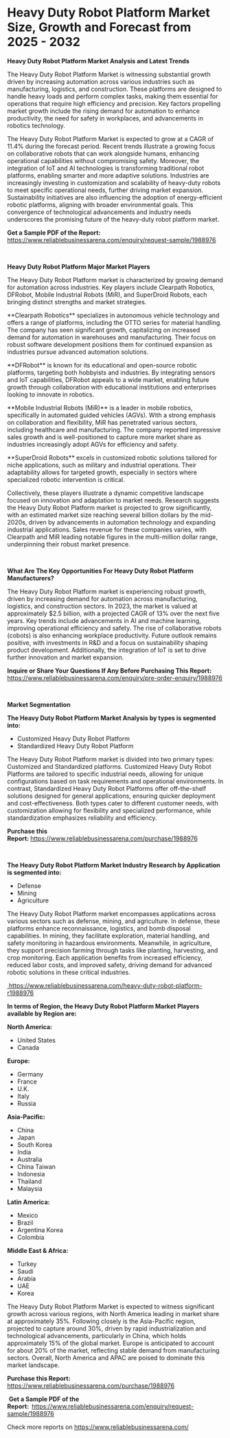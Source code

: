<p><h1>Heavy Duty Robot Platform Market Size, Growth and Forecast from 2025 - 2032</h1></p><p><strong>Heavy Duty Robot Platform Market Analysis and Latest Trends</strong></p>
<p><p>The Heavy Duty Robot Platform Market is witnessing substantial growth driven by increasing automation across various industries such as manufacturing, logistics, and construction. These platforms are designed to handle heavy loads and perform complex tasks, making them essential for operations that require high efficiency and precision. Key factors propelling market growth include the rising demand for automation to enhance productivity, the need for safety in workplaces, and advancements in robotics technology. </p><p>The Heavy Duty Robot Platform Market is expected to grow at a CAGR of 11.4% during the forecast period. Recent trends illustrate a growing focus on collaborative robots that can work alongside humans, enhancing operational capabilities without compromising safety. Moreover, the integration of IoT and AI technologies is transforming traditional robot platforms, enabling smarter and more adaptive solutions. Industries are increasingly investing in customization and scalability of heavy-duty robots to meet specific operational needs, further driving market expansion. Sustainability initiatives are also influencing the adoption of energy-efficient robotic platforms, aligning with broader environmental goals. This convergence of technological advancements and industry needs underscores the promising future of the heavy-duty robot platform market.</p></p>
<p><strong>Get a Sample PDF of the Report:&nbsp;</strong> <a href="https://www.reliablebusinessarena.com/enquiry/request-sample/1988976?utm_campaign=3515&utm_medium=2&utm_source=Github&utm_content=ia&utm_term=10042025&utm_id=heavy-duty-robot-platform">https://www.reliablebusinessarena.com/enquiry/request-sample/1988976</a></p>
<p>&nbsp;</p>
<p><strong>Heavy Duty Robot Platform Major Market Players</strong></p>
<p><p>The Heavy Duty Robot Platform market is characterized by growing demand for automation across industries. Key players include Clearpath Robotics, DFRobot, Mobile Industrial Robots (MiR), and SuperDroid Robots, each bringing distinct strengths and market strategies.</p><p>**Clearpath Robotics** specializes in autonomous vehicle technology and offers a range of platforms, including the OTTO series for material handling. The company has seen significant growth, capitalizing on increased demand for automation in warehouses and manufacturing. Their focus on robust software development positions them for continued expansion as industries pursue advanced automation solutions.</p><p>**DFRobot** is known for its educational and open-source robotic platforms, targeting both hobbyists and industries. By integrating sensors and IoT capabilities, DFRobot appeals to a wide market, enabling future growth through collaboration with educational institutions and enterprises looking to innovate in robotics.</p><p>**Mobile Industrial Robots (MiR)** is a leader in mobile robotics, specifically in automated guided vehicles (AGVs). With a strong emphasis on collaboration and flexibility, MiR has penetrated various sectors, including healthcare and manufacturing. The company reported impressive sales growth and is well-positioned to capture more market share as industries increasingly adopt AGVs for efficiency and safety.</p><p>**SuperDroid Robots** excels in customized robotic solutions tailored for niche applications, such as military and industrial operations. Their adaptability allows for targeted growth, especially in sectors where specialized robotic intervention is critical.</p><p>Collectively, these players illustrate a dynamic competitive landscape focused on innovation and adaptation to market needs. Research suggests the Heavy Duty Robot Platform market is projected to grow significantly, with an estimated market size reaching several billion dollars by the mid-2020s, driven by advancements in automation technology and expanding industrial applications. Sales revenue for these companies varies, with Clearpath and MiR leading notable figures in the multi-million dollar range, underpinning their robust market presence.</p></p>
<p>&nbsp;</p>
<p><strong>What Are The Key Opportunities For Heavy Duty Robot Platform Manufacturers?</strong></p>
<p><p>The Heavy Duty Robot Platform market is experiencing robust growth, driven by increasing demand for automation across manufacturing, logistics, and construction sectors. In 2023, the market is valued at approximately $2.5 billion, with a projected CAGR of 13% over the next five years. Key trends include advancements in AI and machine learning, improving operational efficiency and safety. The rise of collaborative robots (cobots) is also enhancing workplace productivity. Future outlook remains positive, with investments in R&D and a focus on sustainability shaping product development. Additionally, the integration of IoT is set to drive further innovation and market expansion.</p></p>
<p><strong>Inquire or Share Your Questions If Any Before Purchasing This Report:</strong> <a href="https://www.reliablebusinessarena.com/enquiry/pre-order-enquiry/1988976?utm_campaign=3515&utm_medium=2&utm_source=Github&utm_content=ia&utm_term=10042025&utm_id=heavy-duty-robot-platform">https://www.reliablebusinessarena.com/enquiry/pre-order-enquiry/1988976</a></p>
<p>&nbsp;</p>
<p><strong>Market Segmentation</strong></p>
<p><strong>The Heavy Duty Robot Platform Market Analysis by types is segmented into:</strong></p>
<p><ul><li>Customized Heavy Duty Robot Platform</li><li>Standardized Heavy Duty Robot Platform</li></ul></p>
<p><p>The Heavy Duty Robot Platform market is divided into two primary types: Customized and Standardized platforms. Customized Heavy Duty Robot Platforms are tailored to specific industrial needs, allowing for unique configurations based on task requirements and operational environments. In contrast, Standardized Heavy Duty Robot Platforms offer off-the-shelf solutions designed for general applications, ensuring quicker deployment and cost-effectiveness. Both types cater to different customer needs, with customization allowing for flexibility and specialized performance, while standardization emphasizes reliability and efficiency.</p></p>
<p><strong>Purchase this Report:&nbsp;</strong><a href="https://www.reliablebusinessarena.com/purchase/1988976?utm_campaign=3515&utm_medium=2&utm_source=Github&utm_content=ia&utm_term=10042025&utm_id=heavy-duty-robot-platform">https://www.reliablebusinessarena.com/purchase/1988976</a></p>
<p>&nbsp;</p>
<p><strong>The Heavy Duty Robot Platform Market Industry Research by Application is segmented into:</strong></p>
<p><ul><li>Defense</li><li>Mining</li><li>Agriculture</li></ul></p>
<p><p>The Heavy Duty Robot Platform market encompasses applications across various sectors such as defense, mining, and agriculture. In defense, these platforms enhance reconnaissance, logistics, and bomb disposal capabilities. In mining, they facilitate exploration, material handling, and safety monitoring in hazardous environments. Meanwhile, in agriculture, they support precision farming through tasks like planting, harvesting, and crop monitoring. Each application benefits from increased efficiency, reduced labor costs, and improved safety, driving demand for advanced robotic solutions in these critical industries.</p></p>
<p><a href="https://www.reliablebusinessarena.com/heavy-duty-robot-platform-r1988976?utm_campaign=3515&utm_medium=2&utm_source=Github&utm_content=ia&utm_term=10042025&utm_id=heavy-duty-robot-platform">&nbsp;https://www.reliablebusinessarena.com/heavy-duty-robot-platform-r1988976</a></p>
<p><strong>In terms of Region, the Heavy Duty Robot Platform Market Players available by Region are:</strong></p>
<p>
    <p> <strong> North America: </strong>
        <ul>
            <li>United States</li>
            <li>Canada</li>
        </ul>
        </p> 
    <p> <strong> Europe: </strong>
        <ul>
            <li>Germany</li>
            <li>France</li>
            <li>U.K.</li>
            <li>Italy</li>
            <li>Russia</li>
        </ul>
        </p> 
    <p> <strong> Asia-Pacific: </strong>
        <ul>
            <li>China</li>
            <li>Japan</li>
            <li>South Korea</li>
            <li>India</li>
            <li>Australia</li>
            <li>China Taiwan</li>
            <li>Indonesia</li>
            <li>Thailand</li>
            <li>Malaysia</li>
        </ul>
        </p> 
    <p> <strong> Latin America: </strong>
        <ul>
            <li>Mexico</li>
            <li>Brazil</li>
            <li>Argentina Korea</li>
            <li>Colombia</li>
        </ul>
        </p> 
    <p> <strong> Middle East & Africa: </strong>
        <ul>
            <li>Turkey</li>
            <li>Saudi</li>
            <li>Arabia</li>
            <li>UAE</li>
            <li>Korea</li>
        </ul>
    </p>
    </p>
<p><p>The Heavy Duty Robot Platform Market is expected to witness significant growth across various regions, with North America leading in market share at approximately 35%. Following closely is the Asia-Pacific region, projected to capture around 30%, driven by rapid industrialization and technological advancements, particularly in China, which holds approximately 15% of the global market. Europe is anticipated to account for about 20% of the market, reflecting stable demand from manufacturing sectors. Overall, North America and APAC are poised to dominate this market landscape.</p></p>
<p><strong>Purchase this Report: </strong><a href="https://www.reliablebusinessarena.com/purchase/1988976?utm_campaign=3515&utm_medium=2&utm_source=Github&utm_content=ia&utm_term=10042025&utm_id=heavy-duty-robot-platform">https://www.reliablebusinessarena.com/purchase/1988976</a></p>
<p>&nbsp;<strong>Get a Sample PDF of the Report:&nbsp;&nbsp;</strong><a href="https://www.reliablebusinessarena.com/enquiry/request-sample/1988976?utm_campaign=3515&utm_medium=2&utm_source=Github&utm_content=ia&utm_term=10042025&utm_id=heavy-duty-robot-platform">https://www.reliablebusinessarena.com/enquiry/request-sample/1988976</a></p>
<p><strong></strong></p>
<p>Check more reports on <a href="https://www.reliablebusinessarena.com/?utm_campaign=3515&utm_medium=2&utm_source=Github&utm_content=ia&utm_term=10042025&utm_id=heavy-duty-robot-platform">https://www.reliablebusinessarena.com/</a></p>